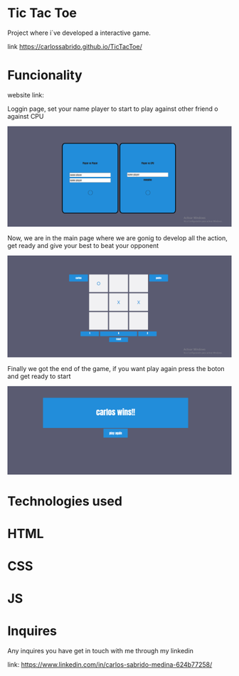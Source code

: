 # Tic Tac Toe 

Project where i´ve developed a interactive game.

link https://carlossabrido.github.io/TicTacToe/
# Funcionality

website link:

Loggin page, set your name player to start to play against other friend o against CPU

![ejemplo1](img/primera.png)

Now, we are in the main page where we are gonig to develop all the action, get ready and give your best to beat your opponent

![ejemplo2](img/segunda.png)

Finally we got the end of the game, if you want play again press the boton and get ready to start

![ejemplo3](img/tres.png)

# Technologies used

# HTML
# CSS
# JS

# Inquires

Any inquires you have get in touch with me through my linkedin

link: https://www.linkedin.com/in/carlos-sabrido-medina-624b77258/